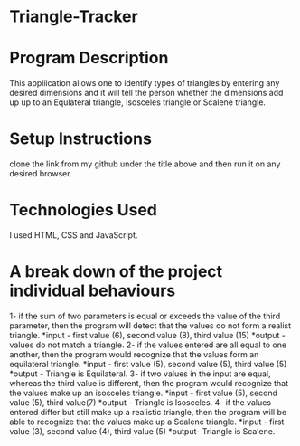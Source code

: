 # Triangle-Tracker
# Program Description
This appliication allows one to identify types of triangles by entering any desired dimensions and it will tell the person whether the dimensions add up up to an Equlateral triangle, Isosceles triangle or Scalene triangle.
# Setup Instructions
clone the link from my github under the title above and then run it on any desired browser.
# Technologies Used
I used HTML, CSS and JavaScript.
# A break down of the project individual behaviours
1- if the sum of two parameters is equal or exceeds the value of the third parameter, then the program will detect that the values do not form a realist triangle. *input - first value (6), second value (8), third value (15) *output - values do not match a triangle. 2- if the values entered are all equal to one another, then the program would recognize that the values form an equilateral triangle. *input - first value (5), second value (5), third value (5) *output - Triangle is Equilateral. 3- if two values in the input are equal, whereas the third value is different, then the program would recognize that the values make up an isosceles triangle. *input - first value (5), second value (5), third value(7) *output - Triangle is Isosceles. 4- if the values entered differ but still make up a realistic triangle, then the program will be able to recognize that the values make up a Scalene triangle. *input - first value (3), second value (4), third value (5) *output- Triangle is Scalene.

